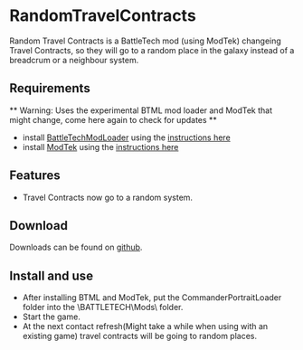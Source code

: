 # RandomTravelContracts
Random Travel Contracts is a BattleTech mod (using ModTek) changeing Travel Contracts, so they will go to a random place in the galaxy instead of a breadcrum or a neighbour system.

## Requirements
** Warning: Uses the experimental BTML mod loader and ModTek that might change, come here again to check for updates **

* install [BattleTechModLoader](https://github.com/Mpstark/BattleTechModLoader/releases) using the [instructions here](https://github.com/Mpstark/BattleTechModLoader)
* install [ModTek](https://github.com/Mpstark/ModTek/releases) using the [instructions here](https://github.com/Mpstark/ModTek)

## Features
- Travel Contracts now go to a random system.

## Download

Downloads can be found on [github](https://github.com/Morphyum/RandomTravelContracts/releases).
    
## Install and use
- After installing BTML and ModTek, put the CommanderPortraitLoader folder into the \BATTLETECH\Mods\ folder.
- Start the game.
- At the next contact refresh(Might take a while when using with an existing game) travel contracts will be going to random places.
